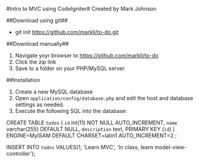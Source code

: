 #Intro to MVC using CodeIgniter#
Created by Mark Johnson

##Download using git##

- git init https://github.com/marklj/to-do.git

##Download manually##
1. Navigate yoyr browser to https://github.com/marklj/to-do
2. Click the zip link
3. Save to a folder on your PHP/MySQL server

##Installation
1. Create a new MySQL database
2. Open `application/config/database.php` and edit the host and database settings as needed.
3. Execute the following SQL into the database:

CREATE TABLE `todos` (
  `id` int(11) NOT NULL AUTO_INCREMENT,
  `name` varchar(255) DEFAULT NULL,
  `description` text,
  PRIMARY KEY (`id`)
) ENGINE=MyISAM  DEFAULT CHARSET=latin1 AUTO_INCREMENT=2 ;

INSERT INTO `todos` VALUES(1, 'Learn MVC', 'In class, learn model-view-controller');

